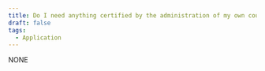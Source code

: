 ```yaml
---
title: Do I need anything certified by the administration of my own country?
draft: false
tags:
  - Application
---
```

NONE